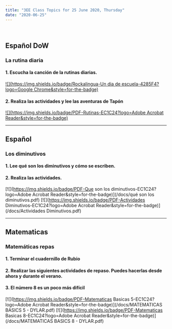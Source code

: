 ```yaml
---
title: "3EE Class Topics for 25 June 2020, Thursday"
date: "2020-06-25"
---
```


&nbsp;

## Español DoW

### La rutina diaria

#### 1. Escucha la canción de la rutinas diarias.

[![](https://img.shields.io/badge/Rockalingua-Un dia de escuela-4285F4?logo=Google Chrome&style=for-the-badge)](https://rockalingua.com/videos/daily-routines)

#### 2. Realiza las actividades y lee las aventuras de Tapón

[![](https://img.shields.io/badge/PDF-Rutinas-EC1C24?logo=Adobe Acrobat Reader&style=for-the-badge)](/docs/w8_1_rutinas.pdf)

<hr>

## Español

### Los diminutivos

#### 1. Lee qué son los diminutivos y cómo se escriben.

#### 2. Realiza las actividades.

[![](https://img.shields.io/badge/PDF-Que son los diminutivos-EC1C24?logo=Adobe Acrobat Reader&style=for-the-badge)](/docs/qué son los diminutivos.pdf)
[![](https://img.shields.io/badge/PDF-Actividades Diminutivos-EC1C24?logo=Adobe Acrobat Reader&style=for-the-badge)](/docs/Actividades Diminutivos.pdf)


<hr>

## Matematicas

### Matemáticas repas

#### 1. Terminar el cuadernillo de Rubio

#### 2. Realizar las siguientes actividades de repaso. Puedes hacerlas desde ahora y durante el verano.

#### 3. El número 8 es un poco más difícil

[![](https://img.shields.io/badge/PDF-Matematicas Basicas 5-EC1C24?logo=Adobe Acrobat Reader&style=for-the-badge)](/docs/MATEMATICAS BASICS 5 - DYLAR.pdf)
[![](https://img.shields.io/badge/PDF-Matematicas Basicas 8-EC1C24?logo=Adobe Acrobat Reader&style=for-the-badge)](/docs/MATEMATICAS BASICS 8 - DYLAR.pdf)


<br/>
<br/>

